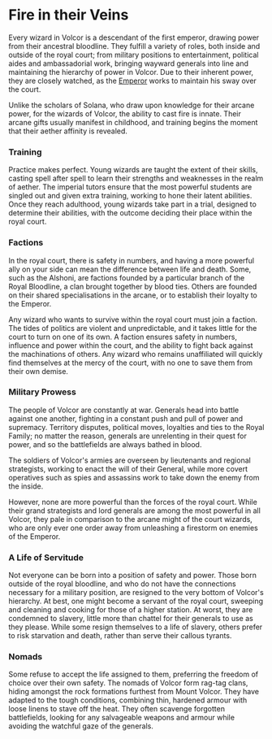 # Fire in their Veins

Every wizard in Volcor is a descendant of the first emperor, drawing power from their ancestral bloodline. They fulfill a variety of roles, both inside and outside of the royal court; from military positions to entertainment, political aides and ambassadorial work, bringing wayward generals into line and maintaining the hierarchy of power in Volcor. Due to their inherent power, they are closely watched, as the [Emperor](../../../heroes-of-rathe/emperor-about.md) works to maintain his sway over the court.

Unlike the scholars of Solana, who draw upon knowledge for their arcane power, for the wizards of Volcor, the ability to cast fire is innate. Their arcane gifts usually manifest in childhood, and training begins the moment that their aether affinity is revealed.

### Training
Practice makes perfect. Young wizards are taught the extent of their skills, casting spell after spell to learn their strengths and weaknesses in the realm of aether. The imperial tutors ensure that the most powerful students are singled out and given extra training, working to hone their latent abilities. Once they reach adulthood, young wizards take part in a trial, designed to determine their abilities, with the outcome deciding their place within the royal court.

### Factions
In the royal court, there is safety in numbers, and having a more powerful ally on your side can mean the difference between life and death. Some, such as the Alshoni, are factions founded by a particular branch of the Royal Bloodline, a clan brought together by blood ties. Others are founded on their shared specialisations in the arcane, or to establish their loyalty to the Emperor.

Any wizard who wants to survive within the royal court must join a faction. The tides of politics are violent and unpredictable, and it takes little for the court to turn on one of its own. A faction ensures safety in numbers, influence and power within the court, and the ability to fight back against the machinations of others. Any wizard who remains unaffiliated will quickly find themselves at the mercy of the court, with no one to save them from their own demise.

### Military Prowess
The people of Volcor are constantly at war. Generals head into battle against one another, fighting in a constant push and pull of power and supremacy. Territory disputes, political moves, loyalties and ties to the Royal Family; no matter the reason, generals are unrelenting in their quest for power, and so the battlefields are always bathed in blood.

The soldiers of Volcor's armies are overseen by lieutenants and regional strategists, working to enact the will of their General, while more covert operatives such as spies and assassins work to take down the enemy from the inside.

However, none are more powerful than the forces of the royal court. While their grand strategists and lord generals are among the most powerful in all Volcor, they pale in comparison to the arcane might of the court wizards, who are only ever one order away from unleashing a firestorm on enemies of the Emperor.

### A Life of Servitude
Not everyone can be born into a position of safety and power. Those born outside of the royal bloodline, and who do not have the connections necessary for a military position, are resigned to the very bottom of Volcor's hierarchy. At best, one might become a servant of the royal court, sweeping and cleaning and cooking for those of a higher station. At worst, they are condemned to slavery, little more than chattel for their generals to use as they please. While some resign themselves to a life of slavery, others prefer to risk starvation and death, rather than serve their callous tyrants.

### Nomads
Some refuse to accept the life assigned to them, preferring the freedom of choice over their own safety. The nomads of Volcor form rag-tag clans, hiding amongst the rock formations furthest from Mount Volcor. They have adapted to the tough conditions, combining thin, hardened armour with loose linens to stave off the heat. They often scavenge forgotten battlefields, looking for any salvageable weapons and armour while avoiding the watchful gaze of the generals.

